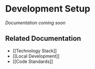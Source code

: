 # Development Setup

*Documentation coming soon*

## Related Documentation
- [[Technology Stack]]
- [[Local Development]]
- [[Code Standards]] 
